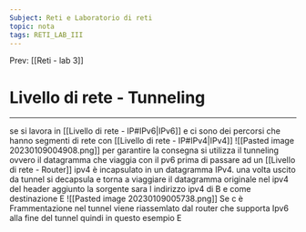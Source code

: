 ```yaml
---
Subject: Reti e Laboratorio di reti
topic: nota
tags: RETI_LAB_III
---
```


Prev: [[Reti - lab 3]]

# Livello di rete - Tunneling
---
se si lavora in [[Livello di rete - IP#IPv6|IPv6]] e ci sono dei percorsi che hanno segmenti di rete con [[Livello di rete - IP#IPv4|IPv4]] 
![[Pasted image 20230109004908.png]]
per garantire la consegna si utilizza il tunneling ovvero
il datagramma che viaggia con il pv6 prima di passare ad un [[Livello di rete - Router]] ipv4 è incapsulato in un datagramma IPv4. una volta uscito da tunnel si decapsula e torna a viaggiare il datagramma originale 
nel ipv4 del header aggiunto la sorgente sara l indirizzo ipv4 di B e come destinazione E
![[Pasted image 20230109005738.png]]
Se c è Frammentazione nel tunnel viene riassemlato dal router che supporta Ipv6 alla fine del tunnel quindi in questo esempio E 


